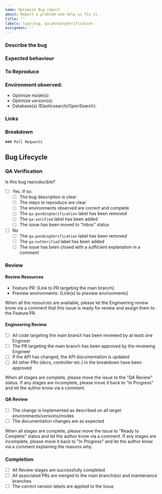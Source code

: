 ```yaml
---
name: Optimize Bug report
about: Report a problem and help us fix it.
title: ''
labels: type:bug, qa:pendingVerification
assignees: ''
---
```


### Describe the bug

<!-- A clear and concise description of what the observation is and the problem it causes. Screenshots and recordings can be used here to aid this description -->

### Expected behaviour

<!-- A description of the behaviour that you would expect -->

### To Reproduce

<!-- Clear steps to reproduce the behavior. This will be later used to review the fix -->

### Environment observed:

- Optimize mode(s):
- Optimize version(s):
- Database(s) (Elasticsearch/OpenSearch):

### Links

<!-- Add links to related SUPPORT/SEC tickets or other issues  -->

### Breakdown

<!-- A breakdown of tasks that need to be completed in order for this to be ready for review. -->
<!--
- [ ] #123
- [ ] Step X
-->

```[tasklist]
### Pull Requests
```

## Bug Lifecycle

### QA Verification

Is this bug reproducible?

- [ ] Yes. If so:
    - [ ] The bug description is clear
    - [ ] The steps to reproduce are clear
    - [ ] The environments observed are correct and complete
    - [ ] The `qa:pendingVerification` label has been removed
    - [ ] The `qa:verified` label has been added
    - [ ] The issue has been moved to "Inbox" status
- [ ] No
    - [ ] The `qa:pendingVerification` label has been removed
    - [ ] The `qa:notVerified` label has been added
    - [ ] The issue has been closed with a sufficient explanation in a comment

### Review

#### Review Resources

<!-- When in review, the resources to be used for review should be listed here) -->

- Feature PR: {Link to PR targeting the main branch}
- Preview environments: {Link(s) to preview environments}

When all the resources are available, please let the Engineering review know via a comment that this
issue is ready for review and assign them to the Feature PR.

#### Engineering Review

- [ ] All code targeting the main branch has been reviewed by at least one Engineer
- [ ] The PR targeting the main branch has been approved by the reviewing Engineer
- [ ] If the API has changed, the API documentation is updated
- [ ] All other PRs (docs, controller etc.) in the breakdown have been approved

When all stages are complete, please move the issue to the "QA Review" status. If any stages are
incomplete, please move it back to "In Progress" and let the author know via a comment.

#### QA Review

- [ ] The change is implemented as described on all target environments/versions/modes
- [ ] The documentation changes are as expected

When all stages are complete, please move the issue to "Ready to Complete" status and let the author
know via a comment. If any stages are incomplete, please move it back to "In Progress" and let the
author know via a comment explaining the reasons why.

### Completion

- [ ] All Review stages are successfully completed
- [ ] All associated PRs are merged to the main branch(es) and maintenance branches
- [ ] The correct version labels are applied to the issue
